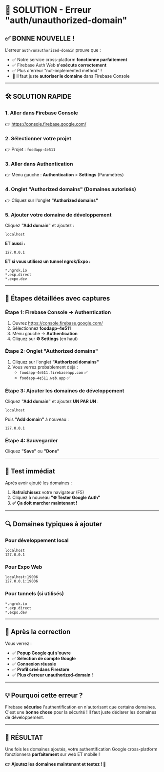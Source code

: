 # 🚨 SOLUTION - Erreur "auth/unauthorized-domain"

## ✅ BONNE NOUVELLE !

L'erreur `auth/unauthorized-domain` prouve que :
- ✅ Notre service cross-platform **fonctionne parfaitement**
- ✅ Firebase Auth Web **s'exécute correctement** 
- ✅ Plus d'erreur "not-implemented method" !
- 🔧 Il faut juste **autoriser le domaine** dans Firebase Console

---

## 🛠️ SOLUTION RAPIDE

### 1. Aller dans Firebase Console
👉 https://console.firebase.google.com/

### 2. Sélectionner votre projet
👉 Projet : `foodapp-4e511`

### 3. Aller dans Authentication
👉 Menu gauche : **Authentication** > **Settings** (Paramètres)

### 4. Onglet "Authorized domains" (Domaines autorisés)
👉 Cliquez sur l'onglet **"Authorized domains"**

### 5. Ajouter votre domaine de développement
Cliquez **"Add domain"** et ajoutez :

```
localhost
```

**ET aussi :**

```
127.0.0.1
```

**ET si vous utilisez un tunnel ngrok/Expo :**

```
*.ngrok.io
*.exp.direct
*.expo.dev
```

---

## 🎯 Étapes détaillées avec captures

### Étape 1: Firebase Console → Authentication
1. Ouvrez https://console.firebase.google.com/
2. Sélectionnez **foodapp-4e511**
3. Menu gauche → **Authentication**
4. Cliquez sur **⚙️ Settings** (en haut)

### Étape 2: Onglet "Authorized domains"
1. Cliquez sur l'onglet **"Authorized domains"** 
2. Vous verrez probablement déjà :
   - `foodapp-4e511.firebaseapp.com` ✅
   - `foodapp-4e511.web.app` ✅

### Étape 3: Ajouter les domaines de développement
Cliquez **"Add domain"** et ajoutez **UN PAR UN** :

```
localhost
```

Puis **"Add domain"** à nouveau :

```
127.0.0.1
```

### Étape 4: Sauvegarder
Cliquez **"Save"** ou **"Done"**

---

## 🧪 Test immédiat

Après avoir ajouté les domaines :

1. **Rafraîchissez** votre navigateur (F5)
2. Cliquez à nouveau **"🌐 Tester Google Auth"**
3. **✅ Ça doit marcher maintenant !**

---

## 🔍 Domaines typiques à ajouter

### Pour développement local
```
localhost
127.0.0.1
```

### Pour Expo Web
```
localhost:19006
127.0.0.1:19006
```

### Pour tunnels (si utilisés)
```
*.ngrok.io
*.exp.direct
*.expo.dev
```

---

## 🎉 Après la correction

Vous verrez :
- ✅ **Popup Google qui s'ouvre**
- ✅ **Sélection de compte Google**
- ✅ **Connexion réussie**
- ✅ **Profil créé dans Firestore**
- ✅ **Plus d'erreur unauthorized-domain !**

---

## 💡 Pourquoi cette erreur ?

Firebase **sécurise** l'authentification en n'autorisant que certains domaines. C'est une **bonne chose** pour la sécurité ! Il faut juste déclarer les domaines de développement.

---

## 🚀 RÉSULTAT

Une fois les domaines ajoutés, votre authentification Google cross-platform fonctionnera **parfaitement** sur web ET mobile !

**👉 Ajoutez les domaines maintenant et testez ! 🎯**
